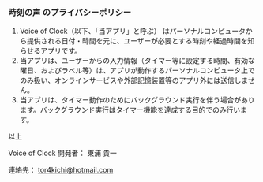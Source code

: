 ### 時刻の声 のプライバシーポリシー

1. Voice of Clock（以下、「当アプリ」と呼ぶ） はパーソナルコンピュータから提供される日付・時間を元に、ユーザーが必要とする時刻や経過時間を知らせるアプリです。
2. 当アプリは、ユーザーからの入力情報（タイマー等に設定する時間、有効な曜日、およびラベル等）は、アプリが動作するパーソナルコンピュータ上でのみ扱い、オンラインサービスや外部記憶装置等のアプリ外には送信しません。
3. 当アプリは、タイマー動作のためにバックグラウンド実行を伴う場合があります。バックグラウンド実行はタイマー機能を達成する目的でのみ行います。

以上

Voice of Clock 開発者： 東浦 貴一

連絡先： tor4kichi@hotmail.com 



